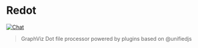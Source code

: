 # Redot

[![Chat](https://img.shields.io/gitter/room/redot/Lobby.svg)](https://gitter.im/redot/Lobby)

> GraphViz Dot file processor powered by plugins based on @unifiedjs
